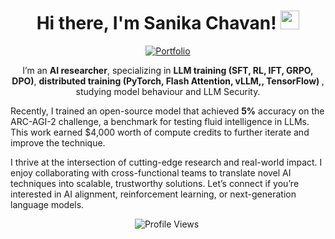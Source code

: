<h1 align="center">Hi there, I'm Sanika Chavan! <img src="https://raw.githubusercontent.com/MartinHeinz/MartinHeinz/master/wave.gif" width="30px"></h1>

<p align="center">
  <a href="https://sanikac10.github.io/my-portfolio/">
    <img src="https://img.shields.io/badge/Portfolio-Visit-brightgreen?style=for-the-badge" alt="Portfolio ">
  </a>
</p>

<p align="center">
  I’m an <strong>AI researcher</strong>, specializing in  <strong>LLM training (SFT, RL, IFT, GRPO, DPO)</strong>, <strong>distributed training (PyTorch, Flash Attention, vLLM,, TensorFlow) </strong>, studying model behaviour and LLM Security. 

Recently, I trained an open-source model that achieved <strong>5%</strong> accuracy on the ARC-AGI-2 challenge, a benchmark for testing fluid intelligence in LLMs. This work earned $4,000 worth of compute credits to further iterate and improve the technique.

I thrive at the intersection of cutting-edge research and real-world impact. I enjoy collaborating with cross-functional teams to translate novel AI techniques into scalable, trustworthy solutions. Let’s connect if you’re interested in AI alignment, reinforcement learning, or next-generation language models.
</p>


<p align="center">
  <!-- Profile Views -->
  <img src="https://komarev.com/ghpvc/?username=sanikac10&label=PROFILE+VIEWS" alt="Profile Views" />&nbsp; <br>
</p>

